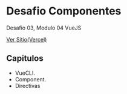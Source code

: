 # Desafio Componentes
Desafio 03, Modulo 04 VueJS

[Ver Sitio(Vercel)](https://desafio03-component-rick-and-morty.vercel.app/)

## **Capitulos**
* VueCLI.
* Component.
* Directivas